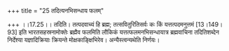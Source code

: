 +++
title = "25 तदित्यनभिसन्धाय फलम्"

+++
।।17.25।। तदिति। तत्पदवाच्यं हि ब्रह्म; तत्सवितुरितिसर्वः कः किं
यत्तत्पदमनुत्तमं \[13।149।93\] इति भारतसहस्रनामोक्तेः ब्रह्मैव फलमिति
लौकिकं यत्तत्फलमनभिसन्धायात्र ब्रह्मवाचिना तदितिशब्देन निर्देश्या
यज्ञादिक्रियाः क्रियन्ते मोक्षकाङ्क्षिभिरेव। अन्यैस्त्वन्यथेति निर्णयः।
